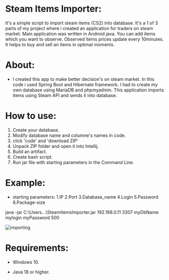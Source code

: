 # Steam Items Importer:
It's a simple script to import steam items (CS2) into database. It's a 1 of 3 parts of my project where i created an application for traders on steam market. Main application was written in Android java. You can add items which you want to observe. Observed items prices update every 10minutes. It helps to buy and sell an items in optimal moments. 

# About:
- I created this app to make better decision's on steam market. In this code i used Spring Boot and Hibernate framework. I had to create my own database using MariaDB and phpmyadmin. This application imports items using Steam API and sends it into database. 

# How to use:
1. Create your database.
2. Modify database name and columne's names in code.
3. click 'code' and 'download ZIP'
4. Unpack ZIP folder and open it into Intellij.
5. Build an artifact.
6. Create bash script.
7. Run jar file with starting parameters in the Command Line.

# Example:
- starting parameters: 1.IP 2.Port 3.Database_name 4.Login 5.Password 6.Package-size

java -jar C:\Users\...\SteamItemsImporter.jar 192.168.0.11 3307 myDbName mylogin myPassword 500


![importing](https://github.com/AdamBan-Programmer/Steam_Items_Importer/assets/137770072/3b8eb2a4-a747-490e-b596-d65f38f8dbfb)

# Requirements:
- Windows 10.

- Java 18 or higher.


